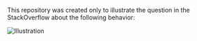 This repository was created only to illustrate the question in the StackOverflow about the following behavior:

![Illustration](./img/img.gif)